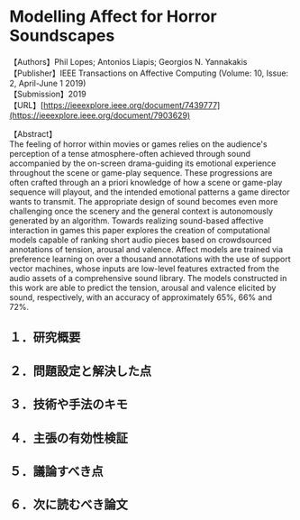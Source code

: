 # Modelling Affect for Horror Soundscapes

【Authors】Phil Lopes; Antonios Liapis; Georgios N. Yannakakis
【Publisher】IEEE Transactions on Affective Computing (Volume: 10, Issue: 2, April-June 1 2019)  
【Submission】2019  
【URL】[https://ieeexplore.ieee.org/document/7439777](https://ieeexplore.ieee.org/document/7903629)  

【Abstract】  
The feeling of horror within movies or games relies on the audience's perception of a tense atmosphere-often achieved through sound accompanied by the on-screen drama-guiding its emotional experience throughout the scene or game-play sequence. These progressions are often crafted through an a priori knowledge of how a scene or game-play sequence will playout, and the intended emotional patterns a game director wants to transmit. The appropriate design of sound becomes even more challenging once the scenery and the general context is autonomously generated by an algorithm. Towards realizing sound-based affective interaction in games this paper explores the creation of computational models capable of ranking short audio pieces based on crowdsourced annotations of tension, arousal and valence. Affect models are trained via preference learning on over a thousand annotations with the use of support vector machines, whose inputs are low-level features extracted from the audio assets of a comprehensive sound library. The models constructed in this work are able to predict the tension, arousal and valence elicited by sound, respectively, with an accuracy of approximately 65%, 66% and 72%.

## １．研究概要
## ２．問題設定と解決した点
## ３．技術や手法のキモ
## ４．主張の有効性検証
## ５．議論すべき点
## ６．次に読むべき論文
